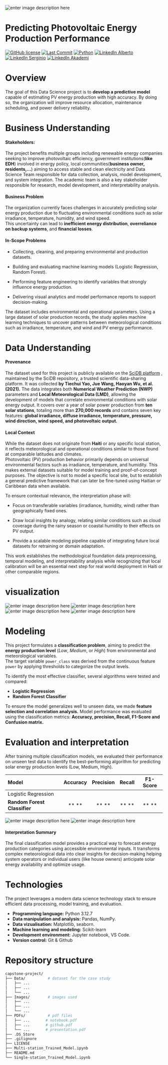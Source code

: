 ![enter image description here](Images/pv_powerstation.png)
# Predicting Photovoltaic Energy Production Performance
[![GitHub license](https://img.shields.io/github/license/tolly00/capstone-project)](https://github.com/tolly00/capstone-project/blob/main/LICENSE)
[![Last Commit](https://img.shields.io/github/last-commit/tolly00/capstone-project)](https://github.com/tolly00/capstone-project/commits/main)
[![Python](https://img.shields.io/badge/python-3.12%2B-blue)](https://www.python.org/)
[![LinkedIn Alberto](https://img.shields.io/badge/LinkedIn-Alberto%20Sylveus-blue?logo=linkedin)](https://www.linkedin.com/in/albertosylveus/)
[![LinkedIn Serginio](https://img.shields.io/badge/LinkedIn-Marcus%20Inossaint-blue?logo=linkedin)](https://www.linkedin.com/in/marcus-inossaint/)
[![LinkedIn Akademi](https://img.shields.io/badge/LinkedIn-Akademi-blue?logo=linkedin)](https://www.linkedin.com/company/myakademico)
# Overview
The goal of this Data Science project is to **develop a predictive model** capable of estimating PV energy production with high accuracy. By doing so, the organization will improve resource allocation, maintenance scheduling, and power delivery reliability.

# Business Understanding
#### **Stakeholders:**  
The project benefits multiple groups including renewable energy companies seeking to improve photovoltaic efficiency, government institutions(**like EDH**) involved in energy policy, local communities(**business owner, residents,...**) aiming to access stable and clean electricity and Data Science Team responsible for data collection, analysis, model development, and system integration. The academic team is also a key stakeholder responsible for research, model development, and interpretability analysis.
    
#### **Business Problem**

The organization currently faces challenges in accurately predicting solar energy production due to fluctuating environmental conditions such as solar irradiance, temperature, humidity, and wind speed.  
This uncertainty can lead to **inefficient energy distribution**, **overreliance on backup systems**, and **financial losses**.

#### **In-Scope Problems**

-   Collecting, cleaning, and preparing environmental and production datasets.
    
-   Building and evaluating machine learning models (Logistic Regression, Random Forest).
    
-   Performing feature engineering to identify variables that strongly influence energy production.
    
-   Delivering visual analytics and model performance reports to support decision-making.

The dataset includes environmental and operational parameters. Using a large dataset of solar production records, the study applies machine learning techniques to uncover patterns between meteorological conditions such as irradiance, temperature, and wind and PV energy performance.

  
# Data Understanding
#### **Provenance**
The dataset used for this project is publicly available on the [SciDB platform](https://www.scidb.cn/en/detail?dataSetId=f8f3d7af144f441795c5781497e56b62) , maintained by the SciDB repository, a trusted scientific data-sharing platform. It was collected **by Tiechui Yao, Jue Wang, Haoyan Wu, et al. (2021).** 
The data integrates both **Numerical Weather Prediction (NWP)** parameters and **Local Meteorological Data (LMD)**, allowing the development of models that correlate environmental conditions with solar energy output. It covers over a year of solar power production from **ten solar stations**, totaling more than **270,000 records** and contains seven key features: **global irradiance, diffuse irradiance, temperature, pressure, wind direction, wind speed, and photovoltaic output.**

#### **Local Context**
While the dataset does not originate from **Haiti** or any specific local station, it reflects meteorological and operational conditions similar to those found at comparable latitudes and climates.  
Photovoltaic (PV) production behavior primarily depends on universal environmental factors such as irradiance, temperature, and humidity. This makes external datasets suitable for model training and proof-of-concept purposes. The objective is not to model a specific local site, but to establish a general predictive framework that can later be fine-tuned using Haitian or Caribbean data when available.

To ensure contextual relevance, the interpretation phase will:

-   Focus on transferable variables (irradiance, humidity, wind) rather than geographically fixed ones.
    
-   Draw local insights by analogy, relating similar conditions such as cloud coverage during the rainy season or coastal humidity to their effects on PV output.
    
-   Provide a scalable modeling pipeline capable of integrating future local datasets for retraining or domain adaptation.
    

This work establishes the methodological foundation data preprocessing, temporal modeling, and interpretability analysis while recognizing that local calibration will be an essential next step for real world deployment in Haiti or other comparable regions.

# visualization
![enter image description here](Images/class_distribution.png)
![enter image description here](Images/power_by_month.png)
![enter image description here](Images/power_by_day_hour.png)
![enter image description here](Images/corr_matrix.png)

# Modeling
This project formulates a **classification problem**, aiming to predict the **energy production level** (_Low_, _Medium_, or _High_) from environmental and meteorological variables.  
The target variable `power_class` was derived from the continuous feature `power` by applying thresholds to categorize the output levels.

To identify the most effective classifier, several algorithms were tested and compared:

-   **Logistic Regression**
-   **Random Forest Classifier**

To ensure the model generalizes well to unseen data, we made **feature selection and correlation analysis.** Model performance was evaluated using the classification metrics: **Accuracy, precision, Recall, F1-Score and Confusion matrix.**

# Evaluation and interpretation
After training multiple classification models, we evaluated their performance on unseen test data to identify the best-performing algorithm for predicting solar energy production levels (Low, Medium, High).

| **Model** | **Accuracy** | **Precision** | **Recall** | **F1-Score** | 
|:-----------|:-------------:|:--------------:|:------------:|:--------------:|
| Logistic Regression |  |  |  |  | 
| **Random Forest Classifier** | ** ** | ** ** | ** ** | ** ** | 

![enter image description here](Images/lr_conf_matrix.png)
![enter image description here](Images/rf_conf_matrix.png)

#### Interpretation Summary

The final classification model provides a practical way to forecast energy production categories using accessible environmental inputs.
It transforms complex meteorological data into clear insights for decision-making helping system operators or individual users (like house owners) anticipate solar energy availability and optimize usage.

# Technologies
The project leverages a modern data science technology stack to ensure efficient data processing, model training, and evaluation.

- **Programming language:** Python 3.12.7
- **Data manipulation and analysis:** Pandas, NumPy.
- **Data vizualisation:** Matplotlib, seaborn.
- **Machine learning and modeling:** Scikit-learn
- **Development environment:** Jupyter notebook, VS Code.
- **Version control:** Git & Github

# Repository structure
```bash
capstone-project/
├── Data/          # dataset for the case study
│   ├── ...
│   ├── ...
│   └── ...
├── Images/        # images used
│   ├── ...
│   ├── ...
│   └── ...
├── PDFs/          # pdf files 
│   ├── ...       # notebook.pdf
│   ├── ...       # github.pdf
│   └── ...       # presentation.pdf
├── .DS_Store       
├── .gitignore
├── LICENSE
├── Multi-station_Trained_Model.ipynb
├── README.md    
└── Single-station_Trained_Model.ipynb           
```
